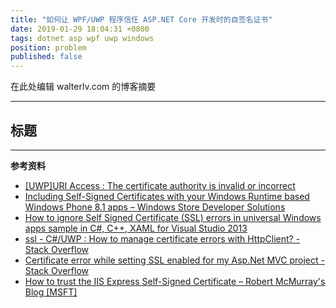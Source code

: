 ```yaml
---
title: "如何让 WPF/UWP 程序信任 ASP.NET Core 开发时的自签名证书"
date: 2019-01-29 18:04:31 +0800
tags: dotnet asp wpf uwp windows
position: problem
published: false
---
```


在此处编辑 walterlv.com 的博客摘要

---

<div id="toc"></div>

## 标题

---

**参考资料**

- [[UWP]URI Access : The certificate authority is invalid or incorrect](https://social.msdn.microsoft.com/Forums/windowsapps/en-US/300d51b7-7ac2-4f5d-964f-b61b63bfaec7/uwpuri-access-the-certificate-authority-is-invalid-or-incorrect?forum=wpdevelop)
- [Including Self-Signed Certificates with your Windows Runtime based Windows Phone 8.1 apps – Windows Store Developer Solutions](https://blogs.msdn.microsoft.com/wsdevsol/2014/06/05/including-self-signed-certificates-with-your-windows-runtime-based-windows-phone-8-1-apps/)
- [How to ignore Self Signed Certificate (SSL) errors in universal Windows apps sample in C#, C++, XAML for Visual Studio 2013](https://code.msdn.microsoft.com/windowsapps/How-to-ignore-Self-Signed-e50b89b6)
- [ssl - C#/UWP : How to manage certificate errors with HttpClient? - Stack Overflow](https://stackoverflow.com/questions/49872872/c-uwp-how-to-manage-certificate-errors-with-httpclient)
- [Certificate error while setting SSL enabled for my Asp.Net MVC project - Stack Overflow](https://stackoverflow.com/questions/38792395/certificate-error-while-setting-ssl-enabled-for-my-asp-net-mvc-project)
- [How to trust the IIS Express Self-Signed Certificate – Robert McMurray's Blog [MSFT]](https://blogs.msdn.microsoft.com/robert_mcmurray/2013/11/15/how-to-trust-the-iis-express-self-signed-certificate/)
